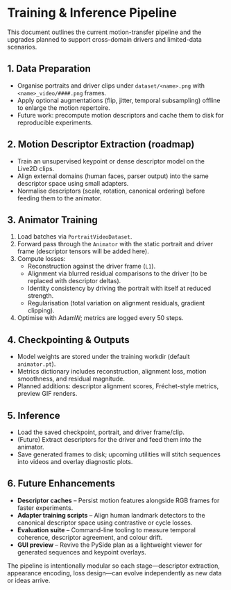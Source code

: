 # Training & Inference Pipeline

This document outlines the current motion-transfer pipeline and the upgrades planned to support cross-domain drivers and limited-data scenarios.

## 1. Data Preparation
- Organise portraits and driver clips under `dataset/<name>.png` with `<name>_video/####.png` frames.
- Apply optional augmentations (flip, jitter, temporal subsampling) offline to enlarge the motion repertoire.
- Future work: precompute motion descriptors and cache them to disk for reproducible experiments.

## 2. Motion Descriptor Extraction (roadmap)
- Train an unsupervised keypoint or dense descriptor model on the Live2D clips.
- Align external domains (human faces, parser output) into the same descriptor space using small adapters.
- Normalise descriptors (scale, rotation, canonical ordering) before feeding them to the animator.

## 3. Animator Training
1. Load batches via `PortraitVideoDataset`.
2. Forward pass through the `Animator` with the static portrait and driver frame (descriptor tensors will be added here).
3. Compute losses:
   - Reconstruction against the driver frame (`L1`).
   - Alignment via blurred residual comparisons to the driver (to be replaced with descriptor deltas).
   - Identity consistency by driving the portrait with itself at reduced strength.
   - Regularisation (total variation on alignment residuals, gradient clipping).
4. Optimise with AdamW; metrics are logged every 50 steps.

## 4. Checkpointing & Outputs
- Model weights are stored under the training workdir (default `animator.pt`).
- Metrics dictionary includes reconstruction, alignment loss, motion smoothness, and residual magnitude.
- Planned additions: descriptor alignment scores, Fréchet-style metrics, preview GIF renders.

## 5. Inference
- Load the saved checkpoint, portrait, and driver frame/clip.
- (Future) Extract descriptors for the driver and feed them into the animator.
- Save generated frames to disk; upcoming utilities will stitch sequences into videos and overlay diagnostic plots.

## 6. Future Enhancements
- **Descriptor caches** – Persist motion features alongside RGB frames for faster experiments.
- **Adapter training scripts** – Align human landmark detectors to the canonical descriptor space using contrastive or cycle losses.
- **Evaluation suite** – Command-line tooling to measure temporal coherence, descriptor agreement, and colour drift.
- **GUI preview** – Revive the PySide plan as a lightweight viewer for generated sequences and keypoint overlays.

The pipeline is intentionally modular so each stage—descriptor extraction, appearance encoding, loss design—can evolve independently as new data or ideas arrive.
